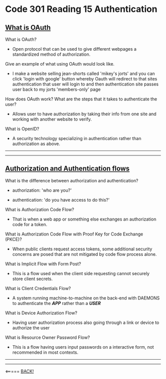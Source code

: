 # Code 301 Reading 15 Authentication

## [What is OAuth](https://www.csoonline.com/article/3216404/what-is-oauth-how-the-open-authorization-framework-works.html)

What is OAuth?

* Open protocol that can be used to give different webpages a standardized method of authorization.

Give an example of what using OAuth would look like.

* I make a website selling jean-shorts called 'mikey's jorts' and you can click 'login with google' button whereby Oauth will redirect to that sites authentication that user will login to and then authentication site passes user back to my jorts 'members-only' page

How does OAuth work? What are the steps that it takes to authenticate the user?

* Allows user to have authorization by taking their info from one site and working with another website to verify.

What is OpenID?

* A security technology specializing in authentication rather than authorization as above.

---
---

## [Authorization and Authentication flows](https://auth0.com/docs/flows)

What is the difference between authorization and authentication?

* authorization: 'who are you?'

* authentication:  'do you have access to do this?'

What is Authorization Code Flow?

* That is when a web app or something else exchanges an authorization code for a token.

What is Authorization Code Flow with Proof Key for Code Exchange (PKCE)?

* When public clients request access tokens, some additional security concerns are posed that are not mitigated by code flow process alone.

What is Implicit Flow with Form Post?

* This is a flow used when the client side requesting cannot securely store client secrets.

What is Client Credentials Flow?

* A system running machine-to-machine on the back-end with DAEMONS to authenticate the ___APP___ rather than a ___USER___

What is Device Authorization Flow?

* Having user authorization process also going through a link or device to authorize the user

What is Resource Owner Password Flow?

* This is a flow having users input passwords on a interactive form, not recommended in most contexts.

---
---

<!-- review and skim: [Auth0 for single page apps](https://auth0.com/docs/libraries/auth0-react) -->

<===== [BACK!](README.md)
